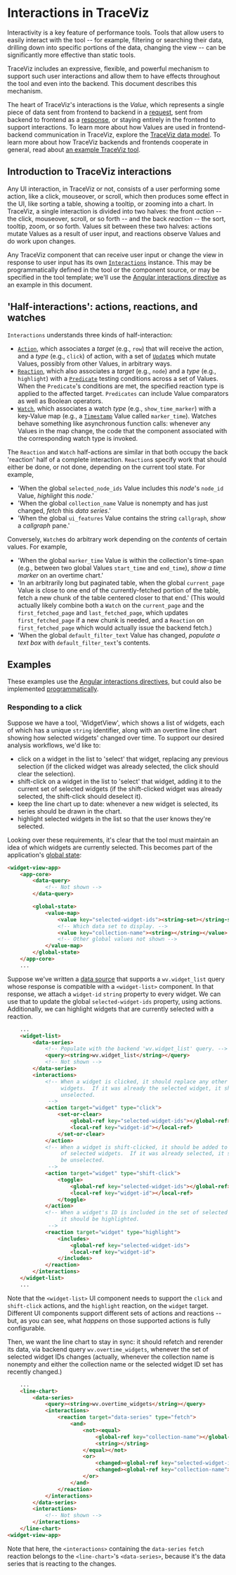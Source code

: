 # Interactions in TraceViz

Interactivity is a key feature of performance tools.  Tools that allow users to
easily interact with the tool -- for example, filtering or searching their data,
drilling down into specific portions of the data, changing the view -- can be
significantly more effective than static tools.

TraceViz includes an expressive, flexible, and powerful mechanism to support
such user interactions and allow them to have effects throughout the tool and
even into the backend.  This document describes this mechanism.

The heart of TraceViz's interactions is the *Value*, which represents a single
piece of data sent from frontend to backend in a [request](./data_model.md),
sent from backend to frontend as a [response](./data_model.md), or staying
entirely in the frontend to support interactions.  To learn more about how
Values are used in frontend-backend communication in TraceViz, explore the
[TraceViz data model](./data_model.md).  To learn more about how TraceViz
backends and frontends cooperate in general, read about
[an example TraceViz tool](./a_traceviz_tool.md).

## Introduction to TraceViz interactions

Any UI interaction, in TraceViz or not, consists of a user performing some
action, like a click, mouseover, or scroll, which then produces some effect in
the UI, like sorting a table, showing a tooltip, or zooming into a chart.  In
TraceViz, a single interaction is divided into two halves: the front *action* --
the click, mouseover, scroll, or so forth -- and the back *reaction* -- the
sort, tooltip, zoom, or so forth.  Values sit between these two halves: actions
mutate Values as a result of user input, and reactions observe Values and do
work upon changes.

Any TraceViz component that can receive user input or change the view in
response to user input has its own [`Interactions`](../client/core/src/interactions/interactions.ts) instance.  This may be programmatically defined
in the tool or the component source, or may be specified in the tool template;
we'll use the [Angular interactions directive](../client/angular/traceviz/projects/ngx-traceviz-lib/src/core/interactions.directive.ts) as an example in
this document.

## 'Half-interactions': actions, reactions, and watches

`Interactions` understands three kinds of half-interaction:

*  [`Action`](../client/core/src/interactions/interactions.ts), which associates
   a *target* (e.g., `row`) that will receive the action, and a *type* (e.g.,
   `click`) of action, with a set of
   [`Update`s](../client/core/src/interactions/interactions.ts) which mutate
   Values, possibly from other Values, in arbitrary ways.
*  [`Reaction`](../client/core/src/interactions/interactions.ts), which also
   associates a *target* (e.g., `node`) and a *type* (e.g., `highlight`) with a
   [`Predicate`](../client/core/src/interactions/interactions.ts) testing
   conditions across a set of Values.  When the `Predicate`'s conditions are
   met, the specified reaction type is applied to the affected target.  `Predicates` can include Value comparators as well as Boolean operators.
*  [`Watch`](../client/core/src/interactions/interactions.ts), which associates
   a watch *type* (e.g., `show_time_marker`) with a key-Value map (e.g., a
   [`Timestamp`](../client/core/src/timestamp/timestamp.ts) Value called
   `marker_time`).  Watches behave something like asynchronous function calls:
   whenever any Values in the map change, the code that the component associated
   with the corresponding watch type is invoked.

The `Reaction` and `Watch` half-actions are similar in that both occupy the back
'reaction' half of a complete interaction.  `Reaction`s specify work that should
either be done, or not done, depending on the current tool state.  For example,

*   'When the global `selected_node_ids` Value includes this *node*'s `node_id` Value, *highlight* this *node*.'
*   'When the global `collection_name` Value is nonempty and has just changed, *fetch* this *data series*.'
*   'When the global `ui_features` Value contains the string `callgraph`, *show* a *callgraph* pane.'

Conversely, `Watch`es do arbitrary work depending on the *contents* of certain
values.  For example,

*   'When the global `marker_time` Value is within the collection's time-span
    (e.g., between two global Values `start_time` and `end_time`), *show a time
    marker* on an overtime chart.'
*   'In an arbitrarily long but paginated table, when the global `current_page`
    Value is close to one end of the currently-fetched portion of the table,
    fetch a new chunk of the table centered closer to that end.' (This would
    actually likely combine both a `Watch` on the `current_page` and the
    `first_fetched_page` and `last_fetched_page`, which updates
    `first_fetched_page` if a new chunk is needed, and a `Reaction` on
    `first_fetched_page` which would actually issue the backend fetch.)
*   'When the global `default_filter_text` Value has changed, *populate a text
    box* with `default_filter_text`'s contents.

## Examples

These examples use the
[Angular interactions directives](../client/angular/traceviz/projects/ngx-traceviz-lib/src/core/interactions.directive.ts),
but could also be implemented
[programmatically](../client/core/src/interactions/interactions.ts).

### Responding to a click

Suppose we have a tool, 'WidgetView', which shows a list of widgets, each of
which has a unique `string` identifier, along with an overtime line chart
showing how selected widgets' changed over time.  To support our desired
analysis workflows, we'd like to:

*   click on a widget in the list to 'select' that widget, replacing any
    previous selection (if the clicked widget was already selected, the click
    should clear the selection).
*   shift-click on a widget in the list to 'select' that widget, adding it to
    the current set of selected widgets (if the shift-clicked widget was already
    selected, the shift-click should deselect it).
*   keep the line chart up to date: whenever a new widget is selected, its
    series should be drawn in the chart.
*   highlight selected widgets in the list so that the user knows they're
    selected.

Looking over these requirements, it's clear that the tool must maintain an idea
of which widgets are currently selected.  This becomes part of the application's
[global state](./data_model.md):

```html
<widget-view-app>
    <app-core>
        <data-query>
            <!-- Not shown -->
        </data-query>

        <global-state>
            <value-map>
                <value key="selected-widget-ids"><string-set></string-set></value>
                <!-- Which data set to display. -->
                <value key="collection-name"><string></string></value>
                <!-- Other global values not shown -->
            </value-map>
        </global-state>
    </app-core>
    ...
```

Suppose we've written a [data source](./a_traceviz_tool.md) that supports a
`wv.widget_list` query whose response is compatible with a `<widget-list>`
component.  In that response, we attach a `widget-id` `string` property to
every widget.  We can use that to update the global `selected-widget-ids`
property, using actions.  Additionally, we can highlight widgets that are
currently selected with a reaction.

```html
    ...
    <widget-list>
        <data-series>
            <!-- Populate with the backend 'wv.widget_list' query. -->
            <query><string>wv.widget_list</string></query>
            <!-- Not shown -->
        </data-series>
        <interactions>
            <!-- When a widget is clicked, it should replace any other selected
                 widgets.  If it was already the selected widget, it should be
                 unselected.
             -->
            <action target="widget" type="click">
                <set-or-clear>
                    <global-ref key="selected-widget-ids"></global-ref>
                    <local-ref key="widget-id"></local-ref>
                </set-or-clear>
            </action>
            <!-- When a widget is shift-clicked, it should be added to the set
                 of selected widgets.  If it was already selected, it should
                 be unselected.
             -->
            <action target="widget" type="shift-click">
                <toggle>
                    <global-ref key="selected-widget-ids"></global-ref>
                    <local-ref key="widget-id"></local-ref>
                </toggle>
            </action>
            <!-- When a widget's ID is included in the set of selected widgets,
                 it should be highlighted.
             -->
            <reaction target="widget" type="highlight">
                <includes>
                    <global-ref key="selected-widget-ids">
                    <local-ref key="widget-id">
                </includes>
            </reaction>
        </interactions>
    </widget-list>
    ...
```

Note that the `<widget-list>` UI component needs to support the `click` and
`shift-click` actions, and the `highlight` reaction, on the `widget` target.
Different UI components support different sets of actions and reactions -- but,
as you can see, what *happens* on those supported actions is fully configurable.

Then, we want the line chart to stay in sync: it should refetch and rerender its
data, via backend query `wv.overtime_widgets`, whenever the set of selected widget IDs changes (actually, whenever the collection name is nonempty and
either the collection name or the selected widget ID set has recently changed.)

```html
    ...
    <line-chart>
        <data-series>
            <query><string>wv.overtime_widgets</string></query>
            <interactions>
                <reaction target="data-series" type="fetch">
                    <and>
                        <not><equal>
                            <global-ref key="collection-name"></global-ref>
                            <string></string>
                        </equal></not>
                        <or>
                            <changed><global-ref key="selected-widget-ids"></changed>
                            <changed><global-ref key="collection-name"></changed>
                        </or>
                    </and>
                </reaction>
            </interactions>
        </data-series>
        <interactions>
            <!-- Not shown -->
        </interactions>
    </line-chart>
<widget-view-app>
```

Note that here, the `<interactions>` containing the `data-series` `fetch`
reaction belongs to the `<line-chart>`'s `<data-series>`, because it's the
data series that is reacting to the changes.
